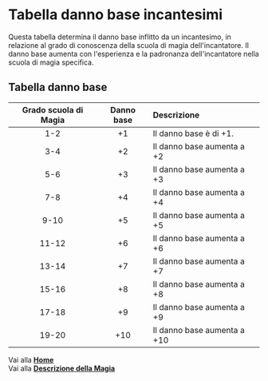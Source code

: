 # Tabella danno base incantesimi
Questa tabella determina il danno base inflitto da un incantesimo, in relazione al grado di conoscenza della scuola di magia dell'incantatore. Il danno base aumenta con l'esperienza e la padronanza dell'incantatore nella scuola di magia specifica.

## Tabella danno base

| Grado scuola di Magia | Danno base | Descrizione                 |
| :-------------------: | :--------: | :-------------------------- |
| 1-2                   | +1         | Il danno base è di +1.      |
| 3-4                   | +2         | Il danno base aumenta a +2  |
| 5-6                   | +3         | Il danno base aumenta a +3  |
| 7-8                   | +4         | Il danno base aumenta a +4  |
| 9-10                  | +5         | Il danno base aumenta a +5  |
| 11-12                 | +6         | Il danno base aumenta a +6  |
| 13-14                 | +7         | Il danno base aumenta a +7  |
| 15-16                 | +8         | Il danno base aumenta a +8  |
| 17-18                 | +9         | Il danno base aumenta a +9  |
| 19-20                 | +10        | Il danno base aumenta a +10 |

Vai alla [**Home**](https://crypticsentinel.github.io/Open-Source-GDR/)  
Vai alla [**Descrizione della Magia**](https://crypticsentinel.github.io/Open-Source-GDR/Magia%20Libera/00%20-%20Descrizione%20Magia%20Libera)
